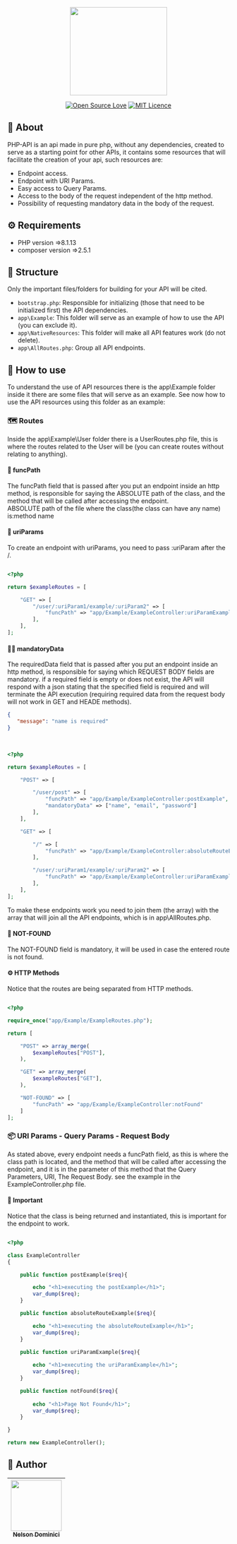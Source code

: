 <p align="center" >

<img style="object-fit: cover;" src="https://user-images.githubusercontent.com/89428967/219802149-5f759c02-f575-461e-a777-29e5029d55fe.png" width="220px" height="200px">


</p>

<span align="center" >

[![Open Source Love](https://badges.frapsoft.com/os/v2/open-source.png?v=103)](https://github.com/ellerbrock/open-source-badges/)
[![MIT Licence](https://badges.frapsoft.com/os/mit/mit.svg?v=103)](https://opensource.org/licenses/mit-license.php)

</span>

<h2>🚀 About</h2>
<p>
PHP-API is an api made in pure php, without any dependencies, created to serve as a starting point for other APIs, it contains some resources that will facilitate the creation of your api, such resources are:
<p>

<ul>
  <li>Endpoint access.</li>
  <li>Endpoint with URI Params.</li>
  <li>Easy access to Query Params.</li>
  <li>Access to the body of the request independent of the http method.</li>
  <liBody data protected against xss attacks.</li>
  <li>Possibility of requesting mandatory data in the body of the request.</li>
</ul>

<h2>⚙ Requirements</h2>
<ul>
  <li>PHP version =>8.1.13</li>
  <li>composer version =>2.5.1</li>
</ul>

## 🌱 Structure

<p>
Only the important files/folders for building for your API will be cited.
</p>

- `bootstrap.php`: Responsible for initializing (those that need to be initialized first) the API dependencies.
- `app\Example`: This folder will serve as an example of how to use the API (you can exclude it).
- `app\NativeResources`: This folder will make all API features work (do not delete).
- `app\AllRoutes.php`: Group all API endpoints.

## 🌿 How to use

<p>

To understand the use of API resources there is the app\Example folder inside it there are some files that will serve as an example. See now how to use the API resources using this folder as an example:

</p>

### 🗺 Routes
<p>

Inside the app\Example\User folder there is a UserRoutes.php file, this is where the routes related to the User will be (you can create routes without relating to anything).

</p>


#### 📝 funcPath
<p>
The funcPath field that is passed after you put an endpoint inside an http method, is responsible for saying the ABSOLUTE path of the class, and the method that will be called after accessing the endpoint. <br>
	ABSOLUTE path of the file where the class(the class can have any name) is:method name
</p>

#### 🎲 uriParams
<p>
To create an endpoint with uriParams, you need to pass :uriParam after the /.
</p>

```php

<?php

return $exampleRoutes = [

	"GET" => [
		"/user/:uriParam1/example/:uriParam2" => [	
			"funcPath" => "app/Example/ExampleController:uriParamExample",
		],
	],
];

```
#### 👮‍♂️ mandatoryData
<p>
The requiredData field that is passed after you put an endpoint inside an http method, is responsible for saying which REQUEST BODY fields are mandatory. if a required field is empty or does not exist, the API will respond with a json stating that the specified field is required and will terminate the API execution (requiring required data from the request body will not work in GET and HEADE methods).
</p>

```json
{
   "message": "name is required"
}
```
<br>

```php
<?php

return $exampleRoutes = [

	"POST" => [

		"/user/post" => [	
			"funcPath" => "app/Example/ExampleController:postExample",
			"mandatoryData" => ["name", "email", "password"]
		],
	],

	"GET" => [

		"/" => [	
			"funcPath" => "app/Example/ExampleController:absoluteRouteExample",
		],

		"/user/:uriParam1/example/:uriParam2" => [	
			"funcPath" => "app/Example/ExampleController:uriParamExample",
		],
	],
];
```
<p>
To make these endpoints work you need to join them (the array) with the array that will join all the API endpoints, which is in app\AllRoutes.php.
</p>

#### 🔎 NOT-FOUND
<p>
The NOT-FOUND field is mandatory, it will be used in case the entered route is not found.
</p>

#### ⚙ HTTP Methods
<p>
Notice that the routes are being separated from HTTP methods.
</p>

```php

<?php

require_once("app/Example/ExampleRoutes.php");

return [

	"POST" => array_merge(
		$exampleRoutes["POST"],
	),

	"GET" => array_merge(
		$exampleRoutes["GET"],
	),

	"NOT-FOUND" => [
		"funcPath" => "app/Example/ExampleController:notFound"
	]
];

```

### 📦 URI Params - Query Params - Request Body

<p>
As stated above, every endpoint needs a funcPath field, as this is where the class path is located, and the method that will be called after accessing the endpoint, and it is in the parameter of this method that the Query Parameters, URI, The Request Body. see the example in the ExampleController.php file.</p>

#### 🧷 Important

<p>

Notice that the class is being returned and instantiated, this is important for the endpoint to work.

</p>


```php

<?php

class ExampleController
{

	public function postExample($req){

		echo "<h1>executing the postExample</h1>";
		var_dump($req);
	}

	public function absoluteRouteExample($req){

		echo "<h1>executing the absoluteRouteExample</h1>";
		var_dump($req);
	}
	
	public function uriParamExample($req){

		echo "<h1>executing the uriParamExample</h1>";
		var_dump($req);
	}

	public function notFound($req){
	
		echo "<h1>Page Not Found</h1>";
		var_dump($req);
	}

}

return new ExampleController();

```


<h2>🧷 Author</h2>

| [<img src="https://avatars.githubusercontent.com/Nelson-Dominici" width=115><br><sub>Nelson Dominici</sub>](https://github.com/Nelson-Dominici) |
| :---: |
